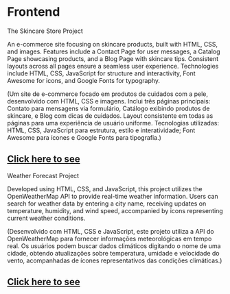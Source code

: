 # Frontend 
The Skincare Store Project

An e-commerce site focusing on skincare products, built with HTML, CSS, and images. Features include a Contact Page for user messages, a Catalog Page showcasing products, and a Blog Page with skincare tips. Consistent layouts across all pages ensure a seamless user experience. Technologies include HTML, CSS, JavaScript for structure and interactivity, Font Awesome for icons, and Google Fonts for typography.

(Um site de e-commerce focado em produtos de cuidados com a pele, desenvolvido com HTML, CSS e imagens. Inclui três páginas principais: Contato para mensagens via formulário, Catálogo exibindo produtos de skincare, e Blog com dicas de cuidados. Layout consistente em todas as páginas para uma experiência de usuário uniforme. Tecnologias utilizadas: HTML, CSS, JavaScript para estrutura, estilo e interatividade; Font Awesome para ícones e Google Fonts para tipografia.)

## [Click here to see](https://liviagalletti.github.io/frontend/)

Weather Forecast Project

Developed using HTML, CSS, and JavaScript, this project utilizes the OpenWeatherMap API to provide real-time weather information. Users can search for weather data by entering a city name, receiving updates on temperature, humidity, and wind speed, accompanied by icons representing current weather conditions.

(Desenvolvido com HTML, CSS e JavaScript, este projeto utiliza a API do OpenWeatherMap para fornecer informações meteorológicas em tempo real. Os usuários podem buscar dados climáticos digitando o nome de uma cidade, obtendo atualizações sobre temperatura, umidade e velocidade do vento, acompanhadas de ícones representativos das condições climáticas.)

## [Click here to see](https://liviagalletti.github.io/frontend/weatherApp/index.html)

